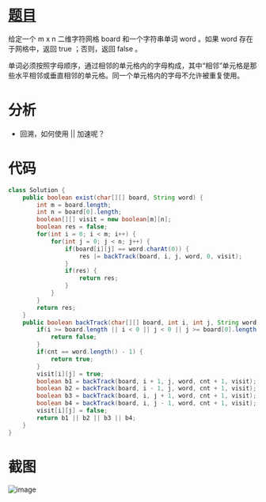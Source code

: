 # [题目](https://leetcode.cn/problems/word-search/?envType=study-plan-v2&envId=top-interview-150)
给定一个 m x n 二维字符网格 board 和一个字符串单词 word 。如果 word 存在于网格中，返回 true ；否则，返回 false 。

单词必须按照字母顺序，通过相邻的单元格内的字母构成，其中“相邻”单元格是那些水平相邻或垂直相邻的单元格。同一个单元格内的字母不允许被重复使用。
# 分析
- 回溯，如何使用 || 加速呢？
# 代码
```java
class Solution {
    public boolean exist(char[][] board, String word) {
        int m = board.length;
        int n = board[0].length;
        boolean[][] visit = new boolean[m][n];
        boolean res = false;
        for(int i = 0; i < m; i++) {
            for(int j = 0; j < n; j++) {
                if(board[i][j] == word.charAt(0)) {
                    res |= backTrack(board, i, j, word, 0, visit);
                }
                if(res) {
                    return res;
                }
            }
        }
        return res;
    }
    public boolean backTrack(char[][] board, int i, int j, String word, int cnt, boolean[][] visit) {
        if(i >= board.length || i < 0 || j < 0 || j >= board[0].length || visit[i][j] || board[i][j] != word.charAt(cnt)) {
            return false;
        }
        if(cnt == word.length() - 1) {
            return true;
        }
        visit[i][j] = true;
        boolean b1 = backTrack(board, i + 1, j, word, cnt + 1, visit);
        boolean b2 = backTrack(board, i - 1, j, word, cnt + 1, visit);
        boolean b3 = backTrack(board, i, j + 1, word, cnt + 1, visit);
        boolean b4 = backTrack(board, i, j - 1, word, cnt + 1, visit);
        visit[i][j] = false;
        return b1 || b2 || b3 || b4;
    }
}
```
# 截图
![image](https://github.com/user-attachments/assets/13e28b7a-cb4f-498e-b409-3573edc6932a)
